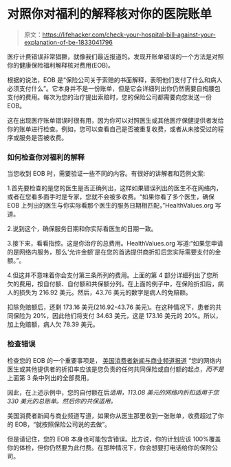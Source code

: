 # 对照你对福利的解释核对你的医院账单

> 原文：<https://lifehacker.com/check-your-hospital-bill-against-your-explanation-of-be-1833041796>

医疗计费错误非常猖獗，就像我们最近报道的。发现开账单错误的一个方法是对照你的健康保险福利解释核对费用(EOB)。



根据的说法，EOB 是“保险公司关于索赔的书面解释，表明他们支付了什么和病人必须支付什么”。它本身并不是一份账单，但是它会详细列出你仍然需要自掏腰包支付的费用。每次为您的治疗提出索赔时，您的保险公司都需要向您发送一份 EOB。

这在出现医疗账单错误时很有用，因为你可以对照医生或其他医疗保健提供者发给你的账单进行检查。例如，您可以查看自己是否被重复收费，或者从未接受过的程序或服务是否被收费。

### 如何检查你对福利的解释

当您收到 EOB 时，需要验证一些不同的内容。有很好的讲解者和范例文案:

1.首先要检查的是您的医生是否正确列出，这样如果错误列出的医生不在网络内，或者在您看多面手时是专家，您就不会被多收费。“如果你看了多个医生，确保 EOB 上列出的医生与你实际看那个医生的服务日期相匹配，”HealthValues.org 写道。

2.说到这个，确保服务日期和你实际看医生的日期一致。

3.接下来，看看指控。这是你治疗的总费用。HealthValues.org 写道:“如果您申请的是网络内服务，那么‘允许金额’是在您的首选提供商折扣后您实际需要支付的金额。”。

4.但这并不意味着你会支付第三条所列的费用。上面的第 4 部分详细列出了您所欠的费用，按自付额、自付额和共保额分列。在上面的例子中，在保险折扣后，病人的损失为 216.92 美元。然后，43.76 美元的数字是病人的免赔额。

扣除免赔额后，还剩 173.16 美元(216.92-43.76 美元)。在这种情况下，患者的共同保险为 20%，因此他们将支付 34.63 美元，这是 173.16 美元的 20%。所以，加上免赔额，病人欠 78.39 美元。

### 检查错误

检查您的 EOB 的一个重要事项是， [美国消费者新闻与商业频道报道](https://www.cnbc.com/2018/04/25/this-simple-form-can-keep-you-from-overpaying-for-medical-care.html) “您的网络内医生或其他提供者的折扣率应该是您负责的任何共同保险或自付额的起点，*而不是*上面第 3 条中列出的全部费用。

因此，在上述示例中，您的自付额在后*适用，113.08 美元的网络内折扣适用于您 330 美元的总账单。然后你的共保适用。*

美国消费者新闻与商业频道写道，如果你从医生那里收到一张账单，收费超过了你的 EOB，“就按照保险公司说的去做”。

但是请记住，您的 EOB 本身也可能包含错误。比方说，你的计划应该 100%覆盖你的体检，但你仍然要为此付费。在那种情况下，你会想要打电话给你的保险公司。